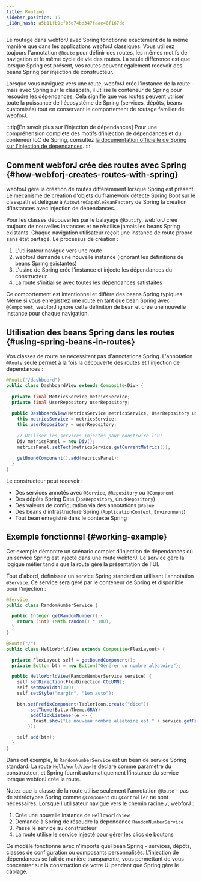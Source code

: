 ```yaml
---
title: Routing
sidebar_position: 15
_i18n_hash: a5b11fb9cf05e74bd347faae48f167dd
---
```

Le routage dans webforJ avec Spring fonctionne exactement de la même manière que dans les applications webforJ classiques. Vous utilisez toujours l'annotation `@Route` pour définir des routes, les mêmes motifs de navigation et le même cycle de vie des routes. La seule différence est que lorsque Spring est présent, vos routes peuvent également recevoir des beans Spring par injection de constructeur.

Lorsque vous naviguez vers une route, webforJ crée l'instance de la route - mais avec Spring sur le classpath, il utilise le conteneur de Spring pour résoudre les dépendances. Cela signifie que vos routes peuvent utiliser toute la puissance de l'écosystème de Spring (services, dépôts, beans customisés) tout en conservant le comportement de routage familier de webforJ.

:::tip[En savoir plus sur l'injection de dépendances]
Pour une compréhension complète des motifs d'injection de dépendances et du conteneur IoC de Spring, consultez [la documentation officielle de Spring sur l'injection de dépendances](https://docs.spring.io/spring-framework/reference/core/beans/dependencies/factory-collaborators.html).
:::

## Comment webforJ crée des routes avec Spring {#how-webforj-creates-routes-with-spring}

webforJ gère la création de routes différemment lorsque Spring est présent. Le mécanisme de création d'objets du framework détecte Spring Boot sur le classpath et délègue à `AutowireCapableBeanFactory` de Spring la création d'instances avec injection de dépendances.

Pour les classes découvertes par le balayage `@Routify`, webforJ crée toujours de nouvelles instances et ne réutilise jamais les beans Spring existants. Chaque navigation utilisateur reçoit une instance de route propre sans état partagé. Le processus de création :

1. L'utilisateur navigue vers une route
2. webforJ demande une nouvelle instance (ignorant les définitions de beans Spring existantes)
3. L'usine de Spring crée l'instance et injecte les dépendances du constructeur
4. La route s'initialise avec toutes les dépendances satisfaites

Ce comportement est intentionnel et diffère des beans Spring typiques. Même si vous enregistrez une route en tant que bean Spring avec `@Component`, webforJ ignore cette définition de bean et crée une nouvelle instance pour chaque navigation.

## Utilisation des beans Spring dans les routes {#using-spring-beans-in-routes}

Vos classes de route ne nécessitent pas d'annotations Spring. L'annotation `@Route` seule permet à la fois la découverte des routes et l'injection de dépendances :

```java
@Route("/dashboard")
public class DashboardView extends Composite<Div> {
  
  private final MetricsService metricsService;
  private final UserRepository userRepository;
  
  public DashboardView(MetricsService metricsService, UserRepository userRepository) {
    this.metricsService = metricsService;
    this.userRepository = userRepository;
    
    // Utiliser les services injectés pour construire l'UI
    Div metricsPanel = new Div();
    metricsPanel.setText(metricsService.getCurrentMetrics());
    
    getBoundComponent().add(metricsPanel);
  }
}
```

Le constructeur peut recevoir :
- Des services annotés avec `@Service`, `@Repository` ou `@Component`
- Des dépôts Spring Data (`JpaRepository`, `CrudRepository`)
- Des valeurs de configuration via des annotations `@Value`
- Des beans d'infrastructure Spring (`ApplicationContext`, `Environment`)
- Tout bean enregistré dans le contexte Spring

## Exemple fonctionnel {#working-example}

Cet exemple démontre un scénario complet d'injection de dépendances où un service Spring est injecté dans une route webforJ. Le service gère la logique métier tandis que la route gère la présentation de l'UI.

Tout d'abord, définissez un service Spring standard en utilisant l'annotation `@Service`. Ce service sera géré par le conteneur de Spring et disponible pour l'injection :

```java title="RandomNumberService.java"
@Service
public class RandomNumberService {

  public Integer getRandomNumber() {
    return (int) (Math.random() * 100);
  }
}
```

```java title="HelloWorldView.java"
@Route("/")
public class HelloWorldView extends Composite<FlexLayout> {

  private FlexLayout self = getBoundComponent();
  private Button btn = new Button("Générer un nombre aléatoire");

  public HelloWorldView(RandomNumberService service) {
    self.setDirection(FlexDirection.COLUMN);
    self.setMaxWidth(300);
    self.setStyle("margin", "1em auto");

    btn.setPrefixComponent(TablerIcon.create("dice"))
        .setTheme(ButtonTheme.GRAY)
        .addClickListener(e -> {
          Toast.show("Le nouveau nombre aléatoire est " + service.getRandomNumber(), Theme.SUCCESS);
        });

    self.add(btn);
  }
}
```

Dans cet exemple, le `RandomNumberService` est un bean de service Spring standard. La route `HelloWorldView` le déclare comme paramètre du constructeur, et Spring fournit automatiquement l'instance du service lorsque webforJ crée la route.

Notez que la classe de la route utilise seulement l'annotation `@Route` - pas de stéréotypes Spring comme `@Component` ou `@Controller` ne sont nécessaires. Lorsque l'utilisateur navigue vers le chemin racine `/`, webforJ :

1. Crée une nouvelle instance de `HelloWorldView`
2. Demande à Spring de résoudre la dépendance `RandomNumberService`
3. Passe le service au constructeur
4. La route utilise le service injecté pour gérer les clics de boutons

Ce modèle fonctionne avec n'importe quel bean Spring - services, dépôts, classes de configuration ou composants personnalisés. L'injection de dépendances se fait de manière transparente, vous permettant de vous concentrer sur la construction de votre UI pendant que Spring gère le câblage.
